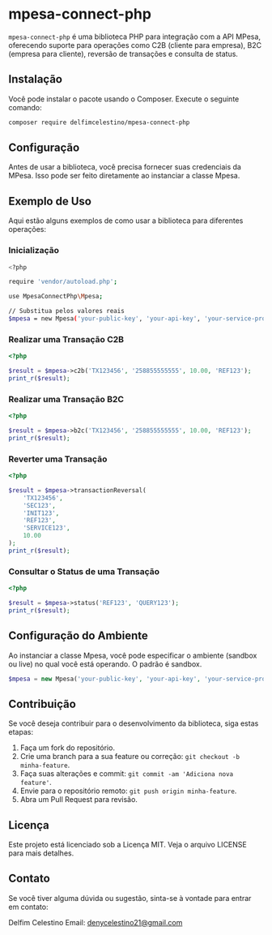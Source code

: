 # mpesa-connect-php

`mpesa-connect-php` é uma biblioteca PHP para integração com a API MPesa, oferecendo suporte para operações como C2B (cliente para empresa), B2C (empresa para cliente), reversão de transações e consulta de status.

## Instalação

Você pode instalar o pacote usando o Composer. Execute o seguinte comando:

```bash
composer require delfimcelestino/mpesa-connect-php
```
## Configuração

Antes de usar a biblioteca, você precisa fornecer suas credenciais da MPesa. Isso pode ser feito diretamente ao instanciar a classe Mpesa.

## Exemplo de Uso

Aqui estão alguns exemplos de como usar a biblioteca para diferentes operações:

### Inicialização

```bash
<?php

require 'vendor/autoload.php';

use MpesaConnectPhp\Mpesa;

// Substitua pelos valores reais
$mpesa = new Mpesa('your-public-key', 'your-api-key', 'your-service-provider-code', 'sandbox');
```
### Realizar uma Transação C2B

```php
<?php

$result = $mpesa->c2b('TX123456', '258855555555', 10.00, 'REF123');
print_r($result);
```
### Realizar uma Transação B2C

```php
<?php

$result = $mpesa->b2c('TX123456', '258855555555', 10.00, 'REF123');
print_r($result);
```
### Reverter uma Transação

```php
<?php

$result = $mpesa->transactionReversal(
    'TX123456',
    'SEC123',
    'INIT123',
    'REF123',
    'SERVICE123',
    10.00
);
print_r($result);
```

### Consultar o Status de uma Transação

```php
<?php

$result = $mpesa->status('REF123', 'QUERY123');
print_r($result);
```

## Configuração do Ambiente

Ao instanciar a classe Mpesa, você pode especificar o ambiente (sandbox ou live) no qual você está operando. O padrão é sandbox.

```php
$mpesa = new Mpesa('your-public-key', 'your-api-key', 'your-service-provider-code', 'sandbox');
```

## Contribuição

Se você deseja contribuir para o desenvolvimento da biblioteca, siga estas etapas:

1. Faça um fork do repositório.
2. Crie uma branch para a sua feature ou correção: `git checkout -b minha-feature`.
3. Faça suas alterações e commit: `git commit -am 'Adiciona nova feature'`.
4. Envie para o repositório remoto: `git push origin minha-feature`.
5. Abra um Pull Request para revisão.


## Licença

Este projeto está licenciado sob a Licença MIT. Veja o arquivo LICENSE para mais detalhes.

## Contato

Se você tiver alguma dúvida ou sugestão, sinta-se à vontade para entrar em contato:

Delfim Celestino
Email: [denycelestino21@gmail.com](mailto:denycelestino21@gmail.com)
